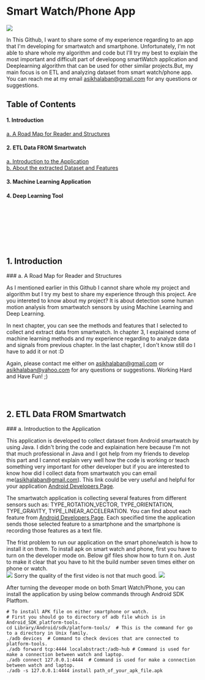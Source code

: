 # Smart Watch/Phone App

![](https://github.com/asikhalaban/Smart-Watch-Phone-App/blob/master/img/smart-phone-app-650.jpg)

In This Github, I want to share some of my experience regarding to an app that I'm developing for smartwatch and smartphone. Unfortunately, I'm not able to share whole my algorithm and code but I'll try my best to explain the most important and difficult part of developong smartWatch application and Deeplearning algorithm that can be used for other similar projects.But, my main focus is on ETL and analyzing dataset from smart watch/phone app.   
You can reach me at my email asikhalaban@gmail.com for any questions or suggestions.

## Table of Contents

#### 1. Introduction<br>
[a. A Road Map for Reader and Structures](#structures) 
#### 2. ETL Data FROM Smartwatch<br>
[a. Introduction to the Application](#Introduction) <br>
[b. About the extracted Dataset and Features](#Introduction)  
#### 3. Machine Learning Application<br>
#### 4. Deep Learning Tool<br>
<br><br><br><br><br><br>


## 1. Introduction
<a name="structures"/>
### a. A Road Map for Reader and Structures

As I mentioned earlier in this Github I cannot share whole my project and algorithm but I try my best to share my experience through this project. Are you intereted to know about my project? It is about detection some human motion analysis from smartwatch sensors by using Machine Learning and Deep Learning.

In next chapter, you can see the methods and features that I selected to collect and extract data from smartwatch. In chapter 3, I explained some of machine learning methods and my experience regarding to analyze data and signals from previous chapter. In the last chapter, I don't know still do I have to add it or not :D 

Again, please contact me either on asikhalaban@gmail.com or asikhalaban@yahoo.com for any questions or suggestions. Working Hard and Have Fun! ;)

<br><br>

## 2. ETL Data FROM Smartwatch
<a name="Introduction"/>
### a. Introduction to the Application

This application is developed to collect dataset from Android smartwatch by using Java. I didn't bring the code and explaination here because I'm not that much professional in Java and I got help from my friends to develop this part and I cannot explain very well how the code is working or teach something very important for other developer but if you are interested to know how did I collect data from smartwatch you can email me(asikhalaban@gmail.com). This link could be very useful and helpful for your application [Android Developers Page](https://developer.android.com/guide/topics/sensors/sensors_overview.html).

The smartwatch application is collecting several features from different sensors such as: 
TYPE_ROTATION_VECTOR, TYPE_ORIENTATION, TYPE_GRAVITY, TYPE_LINEAR_ACCELERATION.
You can find about each feature from [Android Developers Page](https://developer.android.com/guide/topics/sensors/sensors_overview.html).
Each specified time the application sends those selected feature to a smartphone and the smartphone is recording those features as a text file.

The frist problem to run our application on the smart phone/watch is how to install it on them.
To install apk on smart watch and phone, first you have to turn on the developer mode on. Below gif files show how to turn it on. Just to make it clear that you have to hit the build number seven times either on phone or watch.
<br>
![](https://github.com/asikhalaban/Smart-Watch-Phone-App/blob/master/img/output_4dXucU.gif)
Sorry the quality of the first video is not that much good.
![](https://github.com/asikhalaban/Smart-Watch-Phone-App/blob/master/img/smart-phone-app-650.jpg)

After turning the deveoper mode on both Smart Watch/Phone, you can install the application by using below commands through Android SDK Platftom.
```
# To install APK file on either smartphone or watch. 
# First you should go to directory of adb file which is in Android_SDK_platform-tools.
cd Library/Android/sdk/platform-tools/  # This is the command for go to a directory in Unix family.
./adb devices  # Command to check devices that are connected to platform-tools.
./adb forward tcp:4444 localabstract:/adb-hub # Command is used for make a connection between watch and laptop.
./adb connect 127.0.0.1:4444  # Command is used for make a connection between watch and laptop.
./adb -s 127.0.0.1:4444 install path_of_your_apk_file.apk 
```



